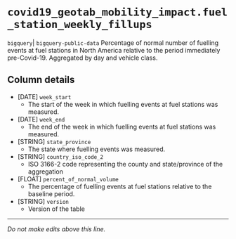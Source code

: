 # `covid19_geotab_mobility_impact.fuel_station_weekly_fillups`
`bigquery`| `bigquery-public-data`
Percentage of normal number of fuelling events at fuel stations in North America relative to the period immediately pre-Covid-19. Aggregated by day and vehicle class.

## Column details
* [DATE]      `week_start`
  - The start of the week in which fuelling events at fuel stations was measured.
* [DATE]      `week_end`
  - The end of the week in which fuelling events at fuel stations was measured.
* [STRING]    `state_province`
  - The state where fuelling events was measured.
* [STRING]    `country_iso_code_2`
  - ISO 3166-2 code representing the county and state/province of the aggregation
* [FLOAT]     `percent_of_normal_volume`
  - The percentage of fuelling events at fuel stations relative to the baseline period.
* [STRING]    `version`
  - Version of the table

-------------------------------------------------------------------------------
*Do not make edits above this line.*
